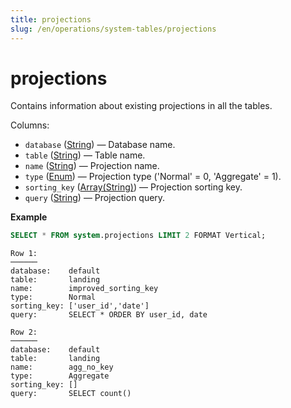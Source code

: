 ```yaml
---
title: projections
slug: /en/operations/system-tables/projections
---
```

# projections

Contains information about existing projections in all the tables.

Columns:

- `database` ([String](../../sql-reference/data-types/string.md)) — Database name.
- `table` ([String](../../sql-reference/data-types/string.md)) — Table name.
- `name` ([String](../../sql-reference/data-types/string.md)) — Projection name.
- `type` ([Enum](../../sql-reference/data-types/enum.md)) — Projection type ('Normal' = 0, 'Aggregate' = 1).
- `sorting_key` ([Array(String)](../../sql-reference/data-types/array.md)) — Projection sorting key.
- `query` ([String](../../sql-reference/data-types/string.md)) — Projection query.

**Example**

```sql
SELECT * FROM system.projections LIMIT 2 FORMAT Vertical;
```

```text
Row 1:
──────
database:    default
table:       landing
name:        improved_sorting_key
type:        Normal
sorting_key: ['user_id','date']
query:       SELECT * ORDER BY user_id, date

Row 2:
──────
database:    default
table:       landing
name:        agg_no_key
type:        Aggregate
sorting_key: []
query:       SELECT count()
```

